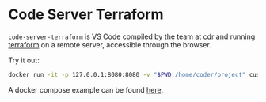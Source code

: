 # Code Server Terraform
`code-server-terraform` is [VS Code](https://github.com/Microsoft/vscode) compiled by the team at [cdr](https://github.com/cdr) and running [terraform](https://www.terraform.io/) on a remote server, accessible through the browser.

Try it out:

```bash
docker run -it -p 127.0.0.1:8080:8080 -v "$PWD:/home/coder/project" cush/code-server
```
 A docker compose example can be found [here]( https://github.com/cdr/code-server/blob/master/docker-compose.yml).
